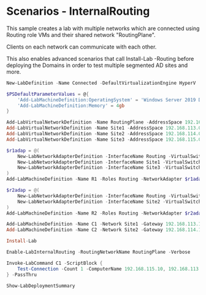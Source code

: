# Scenarios - InternalRouting

This sample creates a lab with multiple networks which are connected
using Routing role VMs and their shared network "RoutingPlane".

Clients on each network can communicate with each other.

This also enables advanced scenarios that call Install-Lab -Routing
before deploying the Domains in order to test multiple segmented AD
sites and more.

```powershell
New-LabDefinition -Name Connected -DefaultVirtualizationEngine HyperV

$PSDefaultParameterValues = @{
    'Add-LabMachineDefinition:OperatingSystem' = 'Windows Server 2019 Datacenter'
    'Add-LabMachineDefinition:Memory' = 4gb
}

Add-LabVirtualNetworkDefinition -Name RoutingPlane -AddressSpace 192.168.112.0/24
Add-LabVirtualNetworkDefinition -Name Site1 -AddressSpace 192.168.113.0/24
Add-LabVirtualNetworkDefinition -Name Site2 -AddressSpace 192.168.114.0/24
Add-LabVirtualNetworkDefinition -Name Site3 -AddressSpace 192.168.115.0/24

$r1adap = @(
    New-LabNetworkAdapterDefinition -InterfaceName Routing -VirtualSwitch RoutingPlane -Ipv4Address 192.168.112.10
    New-LabNetworkAdapterDefinition -InterfaceName Site1 -VirtualSwitch Site1 -Ipv4Address 192.168.113.10
    New-LabNetworkAdapterDefinition -InterfaceName Site3 -VirtualSwitch Site3 -Ipv4Address 192.168.115.10
)
Add-LabMachineDefinition -Name R1 -Roles Routing -NetworkAdapter $r1adap

$r2adap = @(
    New-LabNetworkAdapterDefinition -InterfaceName Routing -VirtualSwitch RoutingPlane -Ipv4Address 192.168.112.11
    New-LabNetworkAdapterDefinition -InterfaceName Site2 -VirtualSwitch Site2 -Ipv4Address 192.168.114.10
)
Add-LabMachineDefinition -Name R2 -Roles Routing -NetworkAdapter $r2adap

Add-LabMachineDefinition -Name C1 -Network Site1 -Gateway 192.168.113.10 -IpAddress 192.168.113.50
Add-LabMachineDefinition -Name C2 -Network Site2 -Gateway 192.168.114.10 -IpAddress 192.168.114.50

Install-Lab

Enable-LabInternalRouting -RoutingNetworkName RoutingPlane -Verbose

Invoke-LabCommand C1 -ScriptBlock { 
    Test-Connection -Count 1 -ComputerName 192.168.115.10, 192.168.113.10, 192.168.114.10, 192.168.113.50, 192.168.114.50
} -PassThru

Show-LabDeploymentSummary
```